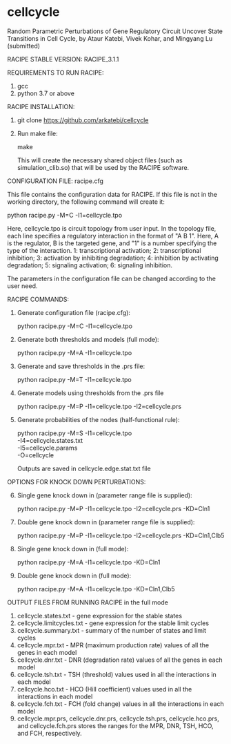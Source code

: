 # cellcycle
Random Parametric Perturbations of Gene Regulatory Circuit Uncover State Transitions in Cell Cycle, by Ataur Katebi, Vivek Kohar, and Mingyang Lu (submitted)


RACIPE STABLE VERSION: RACIPE_3.1.1

REQUIREMENTS TO RUN RACIPE:
 1. gcc  
 2. python 3.7 or above

RACIPE INSTALLATION:
 1. git clone https://github.com/arkatebi/cellcycle
 2. Run make file: 

    make

    This will create the necessary shared object files (such as simulation_clib.so) that will be used by the RACIPE software.


CONFIGURATION FILE: racipe.cfg

   This file contains the configuration data for RACIPE. If this file is not in the working directory, the following command will create it:

   python racipe.py -M=C -I1=cellcycle.tpo

   Here, cellcycle.tpo is circuit topology from user input. In the topology file, each line specifies a regulatory interaction in the format of "A B 1". Here, A is the regulator, B is the targeted gene, and "1" is a number specifying the type of the interaction. 1: transcriptional activation; 2: transcriptional inhibition; 3: activation by inhibiting degradation; 4: inhibition by activating degradation; 5: signaling activation; 6: signaling inhibition.

   The parameters in the configuration file can be changed according to the user need.

RACIPE COMMANDS:
1. Generate configuration file (racipe.cfg):

   python racipe.py -M=C -I1=cellcycle.tpo
2. Generate both thresholds and models (full mode):

   python racipe.py -M=A -I1=cellcycle.tpo
3. Generate and save thresholds in the .prs file:

   python racipe.py -M=T -I1=cellcycle.tpo
4. Generate models using thresholds from the .prs file

   python racipe.py -M=P -I1=cellcycle.tpo -I2=cellcycle.prs
5. Generate probabilities of the nodes (half-functional rule):

   python racipe.py -M=S -I1=cellcycle.tpo \
                         -I4=cellcycle.states.txt \
                         -I5=cellcycle.params \
                         -O=cellcycle

   Outputs are saved in cellcycle.edge.stat.txt file



OPTIONS FOR KNOCK DOWN PERTURBATIONS: 

6. Single gene knock down in (parameter range file is supplied):

   python racipe.py -M=P -I1=cellcycle.tpo -I2=cellcycle.prs -KD=Cln1

7. Double gene knock down in (parameter range file is supplied):

   python racipe.py -M=P -I1=cellcycle.tpo -I2=cellcycle.prs -KD=Cln1,Clb5

8. Single gene knock down in (full mode):

   python racipe.py -M=A -I1=cellcycle.tpo -KD=Cln1

9. Double gene knock down in (full mode):

   python racipe.py -M=A -I1=cellcycle.tpo -KD=Cln1,Clb5


OUTPUT FILES FROM RUNNING RACIPE in the full mode
1. cellcycle.states.txt - gene expression for the stable states
2. cellcycle.limitcycles.txt - gene expression for the stable limit cycles
3. cellcycle.summary.txt - summary of the number of states and limit cycles 
4. cellcycle.mpr.txt - MPR (maximum production rate) values of all 
                the genes in each model 
5. cellcycle.dnr.txt - DNR (degradation rate) values of all the genes 
                in each model
6. cellcycle.tsh.txt - TSH (threshold) values used in all the 
                interactions in each model 
7. cellcycle.hco.txt - HCO (Hill coefficient) values used in 
                all the interactions in each model 
8. cellcycle.fch.txt - FCH (fold change) values in all the 
                interactions in each model
9. cellcycle.mpr.prs, cellcycle.dnr.prs, cellcycle.tsh.prs, cellcycle.hco.prs, and cellcycle.fch.prs stores the ranges for the MPR, DNR, TSH, HCO, and FCH, respectively.


